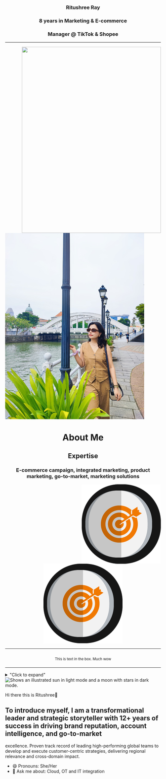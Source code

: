 <h3 align="center">
  Ritushree Ray
</h3>
<h3 align="center">
  8 years in Marketing & E-commerce
</h3>
<h3 align="center">
  Manager @ TikTok & Shopee
</h3>

---

<img width="450" height="600" style="float: right" src="github.com/ritushree-ray/ritushree-ray/blob/main/Images/smart%20casual1.jpg" />


<p align="left">
  <img width="450" height="600" src="https://github.com/ritushree-ray/ritushree-ray/blob/main/Images/smart%20casual1.jpg">
</p>



<h1 align="center">
  About Me
</h1>
<h2 align="center">
  Expertise
</h2>
<h3 align="center">
  E-commerce campaign, integrated marketing, product marketing, go-to-market, marketing solutions
</h3>


<img style="float: right" src="https://github.com/ritushree-ray/ritushree-ray/blob/main/Images/market_strategy_21523.png" />


<p align="center">
  <img width="256" height="256" src="https://github.com/ritushree-ray/ritushree-ray/blob/main/Images/market_strategy_21523.png">
</p>

<div align="center">
<table>
<tbody>
<td align="center">
<img width="2000" height="0"><br>
<sub>This is text in the box. Much wow</sub><br>
<img width="2000" height="0">
</td>
</tbody>
</table>
</div>

<details>
<summary>"Click to expand"</summary>
this is hidden
</details>


<picture>
  <source media="(prefers-color-scheme: dark)" srcset="https://freesvg.org/img/Marketing_Mix_4P.png">
  <source media="(prefers-color-scheme: dark)" srcset="https://user-images.githubusercontent.com/25423296/163456776-7f95b81a-f1ed-45f7-b7ab-8fa810d529fa.png">
  <source media="(prefers-color-scheme: light)" srcset="https://user-images.githubusercontent.com/25423296/163456779-a8556205-d0a5-45e2-ac17-42d089e3c3f8.png">
  <img alt="Shows an illustrated sun in light mode and a moon with stars in dark mode." src="https://user-images.githubusercontent.com/25423296/163456779-a8556205-d0a5-45e2-ac17-42d089e3c3f8.png">
</picture>

Hi there this is Ritushree👋

## To introduce myself, I am a transformational leader and strategic storyteller with 12+ years of success in driving brand reputation, account intelligence, and go-to-market
excellence. Proven track record of leading high-performing global teams to develop and execute customer-centric strategies, delivering regional
relevance and cross-domain impact.

- 😄 Pronouns: She/Her
- 💬 Ask me about:  Cloud, OT and IT integration

<!--
**ritushree-ray/ritushree-ray** is a ✨ _special_ ✨ repository because its `README.md` (this file) appears on your GitHub profile.

Here are some ideas to get you started:

- 🔭 I’m currently working on ...
- 🌱 I’m currently learning ...
- 👯 I’m looking to collaborate on ...
- 🤔 I’m looking for help with ...
- 💬 Ask me about ...
- 📫 How to reach me: ...
- 😄 Pronouns: ...
- ⚡ Fun fact: ...
-->
